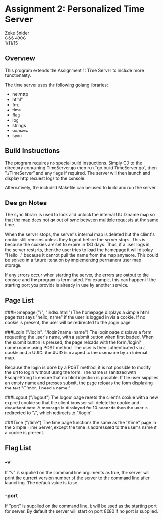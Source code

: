 # Assignment 2: Personalized Time Server
Zeke Snider  
CSS 490C  
1/11/15  

## Overview
This program extends the Assignment 1: Time Server to include more functionality. 

The time server uses the following golang libraries:
* net/http
* html"
* fmt
* time
* flag
* log
* strings
* os/exec
* sync

## Build Instructions
The program requires no special build instructions. Simply CD to the directory containing TimeServer.go then run "go build TimeServer.go", then "./TimeServer" and any flags if required. The server will then launch and display http request logs to the console.  

Alternatively, the included Makefile can be used to build and run the server.

## Design Notes
The sync library is used to lock and unlock the internal UUID name map so that the map does not go out of sync between multiple requests at the same time.  

When the server stops, the server's internal map is deleted but the client's cookie still remains unless they logout before the server stops. This is because the cookies are set to expire in 180 days. Thus, if a user logs in, the server restarts, then the user tries to load the homepage it will display "Hello, ." because it cannot pull the name from the map anymore. This could be solved in a future iteration by implementing permanent user map storage.  

If any errors occur when starting the server, the errors are output to the console and the program is terminated. For example, this can happen if the starting port you provide is already in use by another service.


## Page List 

###Homepage ("/", "index.html")
The homepage displays a simple html page that says "hello, name" if the user is logged in via a cookie. If no cookie is present, the user will be redirected to the /login page  

###Login ("/login", "/login?name=name")
The login page displays a form requesting the user's name, with a submit button when first loaded. When the submit button is pressed, the page reloads with the form /login?name=name using POST method. The user is then authenticated via a cookie and a UUID. the UUID is mapped to the username by an internal map.  

Because the login is done by a POST method, it is not possible to modify the url to login without using the form. The name is sanitized with EscapeString to ensure that no html injection is possible. If the user supplies an empty name and presses submit, the page reloads the form displaying the text "C'mon, I need a name."

###Logout ("/logout")
The logout page resets the client's cookie with a new expired cookie so that the client browser will delete the cookie and deauthenticate. A message is displayed for 10 seconds then the user is redirected to "/", which redirects to "/login"

###Time ("/time")
The time page functions the same as the "/time" page in the Simple Time Server, except the time is addresssed to the user's name if a cookie is present.  

## Flag List

### -v
If "v" is supplied on the command line arguments as true, the server will print the current version number of the server to the command line after launching. The default value is false.

### -port
If "port" is supplied on the command line, it will be used as the starting port for server. By default the server will start on port 8080 if no port is supplied.

